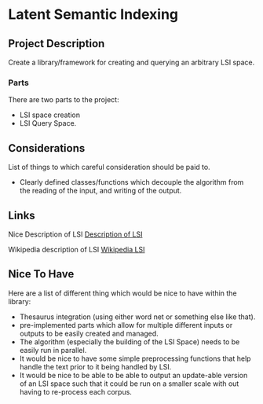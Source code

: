 # Latent Semantic Indexing #

## Project Description ##
Create a library/framework for creating and querying an arbitrary LSI space.

### Parts ###
There are two parts to the project:
  * LSI space creation
  * LSI Query Space.


## Considerations ##
List of things to which careful consideration should be paid to.
  * Clearly defined classes/functions which decouple the algorithm from the reading of the input, and writing of the output.



## Links ##
Nice Description of LSI [Description of LSI](http://c2.com/cgi/wiki?LatentSemanticIndexing)

Wikipedia description of LSI [Wikipedia LSI](http://en.wikipedia.org/wiki/Latent_semantic_indexing)

## Nice To Have ##
Here are a list of different thing which would be nice to have within the library:
  * Thesaurus integration (using either word net or something else like that).
  * pre-implemented parts which allow for multiple different inputs or outputs to be easily created and managed.
  * The algorithm (especially the building of the LSI Space) needs to be easily run in parallel.
  * It would be nice to have some simple preprocessing functions that help handle the text prior to it being handled by LSI.
  * It would be nice to be able to be able to output an update-able version of an LSI space such that it could be run on a smaller scale with out having to re-process each corpus.